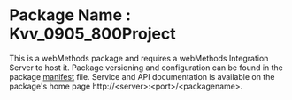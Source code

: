 # Package Name : Kvv_0905_800Project
This is a webMethods package and requires a webMethods Integration Server to host it. Package versioning and configuration can be found in the package [manifest](./Kvv_0905_800Project/manifest.v3) file. Service and API documentation is available on the package's home page http://&lt;server&gt;:&lt;port&gt;/&lt;packagename>.